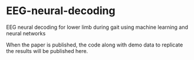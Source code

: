 # EEG-neural-decoding
EEG neural decoding for lower limb during gait using machine learning and neural networks

When the paper is published, the code along with demo data to replicate the results will be published here.
